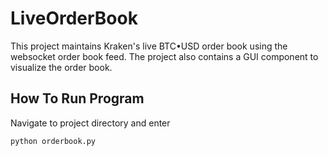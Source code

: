 # LiveOrderBook

This project maintains Kraken's live BTC•USD order book using the websocket order book feed. The project also contains a GUI component to visualize the order book.

## How To Run Program
Navigate to project directory and enter
```
python orderbook.py
```

